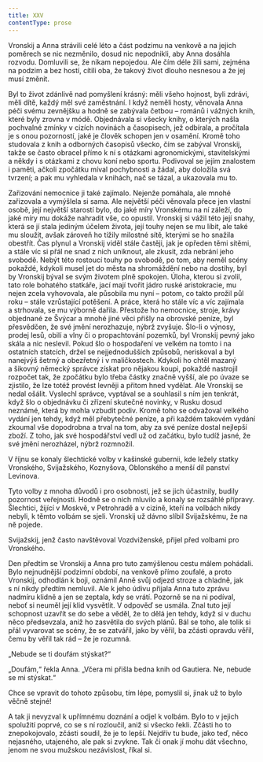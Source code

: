 ```yaml
---
title: XXV
contentType: prose
---
```


<section>

Vronskij a Anna strávili celé léto a část podzimu na venkově a na jejich poměrech se nic nezměnilo, dosud nic nepodnikli, aby Anna dosáhla rozvodu. Domluvili se, že nikam nepojedou. Ale čím déle žili sami, zejména na podzim a bez hostí, cítili oba, že takový život dlouho nesnesou a že jej musí změnit.

Byl to život zdánlivě nad pomyšlení krásný: měli všeho hojnost, byli zdrávi, měli dítě, každý měl své zaměstnání. I když neměli hosty, věnovala Anna péči svému zevnějšku a hodně se zabývala četbou – románů i vážných knih, které byly zrovna v módě. Objednávala si všecky knihy, o kterých našla pochvalné zmínky v cizích novinách a časopisech, jež odbírala, a pročítala je s onou pozorností, jaké je člověk schopen jen v osamění. Kromě toho studovala z knih a odborných časopisů všecko, čím se zabýval Vronskij, takže se často obracel přímo k ní s otázkami agronomickými, stavitelskými a někdy i s otázkami z chovu koní nebo sportu. Podivoval se jejím znalostem i paměti, ačkoli zpočátku míval pochybnosti a žádal, aby doložila svá tvrzení; a pak mu vyhledala v knihách, nač se tázal, a ukazovala mu to.

Zařizování nemocnice ji také zajímalo. Nejenže pomáhala, ale mnohé zařizovala a vymýšlela si sama. Ale největší péči věnovala přece jen vlastní osobě, její největší starostí bylo, do jaké míry Vronskému na ní záleží, do jaké míry mu dokáže nahradit vše, co opustil. Vronskij si vážil této její snahy, která se jí stala jediným účelem života, její touhy nejen se mu líbit, ale také mu sloužit, avšak zároveň ho tížily milostné sítě, kterými se ho snažila obestřít. Čas plynul a Vronskij viděl stále častěji, jak je opředen těmi sítěmi, a stále víc si přál ne snad z nich uniknout, ale zkusit, zda nebrání jeho svobodě. Nebýt této rostoucí touhy po svobodě, po tom, aby neměl scény pokaždé, kdykoli musel jet do města na shromáždění nebo na dostihy, byl by Vronskij býval se svým životem plně spokojen. Úloha, kterou si zvolil, tato role bohatého statkáře, jací mají tvořit jádro ruské aristokracie, mu nejen zcela vyhovovala, ale působila mu nyní – potom, co takto prožil půl roku – stále vzrůstající potěšení. A práce, která ho stále víc a víc zajímala a strhovala, se mu výborně dařila. Přestože ho nemocnice, stroje, krávy objednané ze Švýcar a mnohé jiné věci přišly na obrovské peníze, byl přesvědčen, že své jmění nerozhazuje, nýbrž zvyšuje. Šlo-li o výnosy, prodej lesů, obilí a vlny či o propachtování pozemků, byl Vronskij pevný jako skála a nic neslevil. Pokud šlo o hospodaření ve velkém na tomto i na ostatních statcích, držel se nejjednodušších způsobů, neriskoval a byl nanejvýš šetrný a obezřetný i v maličkostech. Kdykoli ho chtěl mazaný a šikovný německý správce získat pro nějakou koupi, pokaždé nastrojil rozpočet tak, že zpočátku bylo třeba částky značně vyšší, ale po úvaze se zjistilo, že lze totéž provést levněji a přitom hned vydělat. Ale Vronskij se nedal ošálit. Vyslechl správce, vyptával se a souhlasil s ním jen tenkrát, když šlo o objednávku či zřízení skutečné novinky, v Rusku dosud neznámé, která by mohla vzbudit podiv. Kromě toho se odvažoval velkého vydání jen tehdy, když měl přebytečné peníze, a při každém takovém vydání zkoumal vše dopodrobna a trval na tom, aby za své peníze dostal nejlepší zboží. Z toho, jak své hospodářství vedl už od začátku, bylo tudíž jasné, že své jmění nerozházel, nýbrž rozmnožil.

V říjnu se konaly šlechtické volby v kašinské gubernii, kde ležely statky Vronského, Svijažského, Koznyšova, Oblonského a menší díl panství Levinova.

Tyto volby z mnoha důvodů i pro osobnosti, jež se jich účastnily, budily pozornost veřejnosti. Hodně se o nich mluvilo a konaly se rozsáhlé přípravy. Šlechtici, žijící v Moskvě, v Petrohradě a v cizině, kteří na volbách nikdy nebyli, k těmto volbám se sjeli. Vronskij už dávno slíbil Svijažskému, že na ně pojede.

Svijažskij, jenž často navštěvoval Vozdviženské, přijel před volbami pro Vronského.

Den předtím se Vronskij a Anna pro tuto zamýšlenou cestu málem pohádali. Bylo nejnudnější podzimní období, na venkově přímo zoufalé, a proto Vronskij, odhodlán k boji, oznámil Anně svůj odjezd stroze a chladně, jak s ní nikdy předtím nemluvil. Ale k jeho údivu přijala Anna tuto zprávu nadmíru klidně a jen se zeptala, kdy se vrátí. Pozorně se na ni podíval, neboť si neuměl její klid vysvětlit. V odpověď se usmála. Znal tuto její schopnost uzavřít se do sebe a věděl, že to dělá jen tehdy, když si v duchu něco předsevzala, aniž ho zasvětila do svých plánů. Bál se toho, ale tolik si přál vyvarovat se scény, že se zatvářil, jako by věřil, ba zčásti opravdu věřil, čemu by věřil tak rád – že je rozumná.

„Nebude se ti doufám stýskat?“

„Doufám,“ řekla Anna. „Včera mi přišla bedna knih od Gautiera. Ne, nebude se mi stýskat.“

Chce se vpravit do tohoto způsobu, tím lépe, pomyslil si, jinak už to bylo věčně stejné!

A tak ji nevyzval k upřímnému doznání a odjel k volbám. Bylo to v jejich spolužití poprvé, co se s ní rozloučil, aniž si všecko řekli. Zčásti ho to znepokojovalo, zčásti soudil, že je to lepší. Nejdřív tu bude, jako teď, něco nejasného, utajeného, ale pak si zvykne. Tak či onak jí mohu dát všechno, jenom ne svou mužskou nezávislost, říkal si.

</section>
